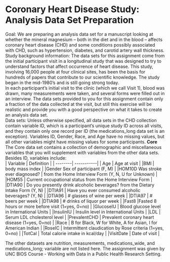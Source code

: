 # Coronary Heart Disease Study: Analysis Data Set Preparation


Goal: We are preparing an analysis data set for a manuscript looking at whether the
mineral magnesium – both in the diet and in the blood – affects coronary heart disease (CHD)
and some conditions possibly associated with CHD, such as hypertension, diabetes, and carotid
artery wall thickness.<br>
Study background information: The data sets for this assignment come from the initial
participant visit in a longitudinal study that was designed to try to understand factors that affect
occurrence of heart disease. This study, involving 16,000 people at four clinical sites, has been
the basis for hundreds of papers that contribute to our scientific knowledge. The study began
in the mid-1980’s and is still going strong today.<br>
In each participant’s initial visit to the clinic (which we call Visit 1), blood was drawn, many
measurements were taken, and several forms were filled out in an interview. The data sets
provided to you for this assignment contain only a fraction of the data collected at the visit, but
still this exercise will be realistic and provide you with a good perspective on what it takes to
create an analysis data set.<br>
Data sets: Unless otherwise specified, all data sets in the CHD collection contain variable ID,
which is a participant’s unique study ID across all visits, and they contain only one record per ID
(the medications_long data set is an exception). Variables ID, Gender, Race, and Age have no
missing values, but all other variables might have missing values for some participants.
**Core**<br>
The Core data set contains a collection of demographic and miscellaneous variables that
you will supplement with variables from the other data sets. Besides ID, variables
include:<br>
| Variable | Definition | 
| --------| -----------|
| Age | Age at visit |
|BMI  | body mass index |
|Gender Sex of participant (F, M) |
|HOM10D Was stroke ever diagnosed? | from the Home Interview Form (Y, N, U for Unknown) |
|HOM55 | Current occupational status from the Home Interview Form |
|DTIA90 | Do you presently drink alcoholic beverages? from the Dietary Intake Form (Y, N) |
|DTIA91 | Have you ever consumed alcoholic beverages? (Y, N) |
|DTIA96 | # glasses of wine per week |
|DTIA97 | # beers per week |
|DTIA98 | # drinks of liquor per week |
|Fast8  |Fasted 8 hours or more before visit (1=yes, 0=no) |
|GlucoseIU | Blood glucose level in International Units |
|InsulinIU | Insulin level in International Units |
|LDL | Serum LDL cholesterol level |
|PrevalentCHD | Prevalent coronary heart disease (1=yes, 0=no) |
|Race | B for Black, W for White, A for Asian, I for American Indian |
|RoseIC | Intermittent claudication by Rose criteria (1=yes, 0=no) |
|TotCal | Total calorie intake in kcal/day |
|VisitDate | Date of visit |


The other datasets are nutrition, measurements, medications_wide, and medications_long; variable are not listed here. 
The assignment was given by UNC BIOS Course - Working with Data in a Public Health Research Setting.
